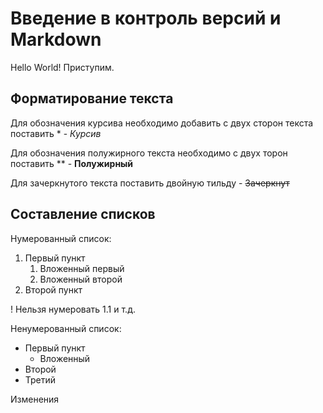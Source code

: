 # Введение в контроль версий и Markdown

Hello World! Приступим.

## Форматирование текста

Для обозначения курсива необходимо добавить с двух сторон текста поставить * - *Курсив*

Для обозначения полужирного текста необходимо с двух торон поставить ** - **Полужирный**

Для зачеркнутого текста поставить двойную тильду - ~~Зачеркнут~~

## Составление списков
Нумерованный список:

1. Первый пункт
    1. Вложенный первый
    2. Вложенный второй
2. Второй пункт

! Нельзя нумеровать 1.1 и т.д.

Ненумерованный список:
* Первый пункт
    * Вложенный
* Второй
* Третий

Изменения
